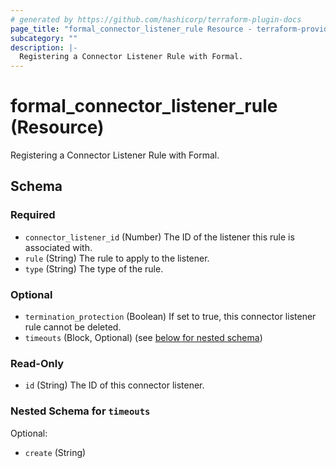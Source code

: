 ```yaml
---
# generated by https://github.com/hashicorp/terraform-plugin-docs
page_title: "formal_connector_listener_rule Resource - terraform-provider-formal"
subcategory: ""
description: |-
  Registering a Connector Listener Rule with Formal.
---
```


# formal_connector_listener_rule (Resource)

Registering a Connector Listener Rule with Formal.



<!-- schema generated by tfplugindocs -->
## Schema

### Required

- `connector_listener_id` (Number) The ID of the listener this rule is associated with.
- `rule` (String) The rule to apply to the listener.
- `type` (String) The type of the rule.

### Optional

- `termination_protection` (Boolean) If set to true, this connector listener rule cannot be deleted.
- `timeouts` (Block, Optional) (see [below for nested schema](#nestedblock--timeouts))

### Read-Only

- `id` (String) The ID of this connector listener.

<a id="nestedblock--timeouts"></a>
### Nested Schema for `timeouts`

Optional:

- `create` (String)
